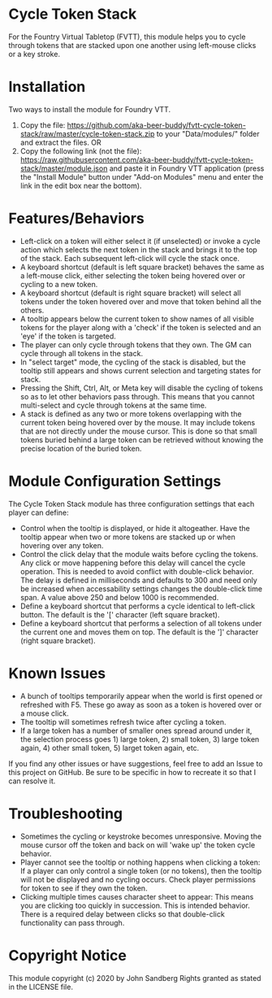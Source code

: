 # Cycle Token Stack
For the Fountry Virtual Tabletop (FVTT), this module helps you to cycle through tokens that are stacked upon one another using left-mouse clicks or a key stroke.

# Installation
Two ways to install the module for Foundry VTT.
1. Copy the file:
        https://github.com/aka-beer-buddy/fvtt-cycle-token-stack/raw/master/cycle-token-stack.zip 
   to your "Data/modules/" folder and extract the files.
OR
2. Copy the following link (not the file):
        https://raw.githubusercontent.com/aka-beer-buddy/fvtt-cycle-token-stack/master/module.json 
   and paste it in Foundry VTT application (press the "Install Module" button under "Add-on Modules" menu and enter the link in the edit box near the bottom).

# Features/Behaviors
 - Left-click on a token will either select it (if unselected) or invoke a cycle action which selects the next token in the stack and brings it to the top of the stack. Each subsequent left-click will cycle the stack once.
 - A keyboard shortcut (default is left square bracket) behaves the same as a left-mouse click, either selecting the token being hovered over or cycling to a new token.
 - A keyboard shortcut (default is right square bracket) will select all tokens under the token hovered over and move that token behind all the others.
 - A tooltip appears below the current token to show names of all visible tokens for the player along with a 'check' if the token is selected and an 'eye' if the token is targeted.
 - The player can only cycle through tokens that they own.  The GM can cycle through all tokens in the stack.
 - In "select target" mode, the cycling of the stack is disabled, but the tooltip still appears and shows current selection and targeting states for stack.
 - Pressing the Shift, Ctrl, Alt, or Meta key will disable the cycling of tokens so as to let other behaviors pass through. This means that you cannot multi-select and cycle through tokens at the same time.
 - A stack is defined as any two or more tokens overlapping with the current token being hovered over by the mouse. It may include tokens that are not directly under the mouse cursor.  This is done so that small tokens buried behind a large token can be retrieved without knowing the precise location of the buried token.
 
 # Module Configuration Settings
The Cycle Token Stack module has three configuration settings that each player can define:
 - Control when the tooltip is displayed, or hide it altogeather. Have the tooltip appear when two or more tokens are stacked up or when hovering over any token.
 - Control the click delay that the module waits before cycling the tokens. Any click or move happening before this delay will cancel the cycle operation. This is needed to avoid conflict with double-click behavior.  The delay is defined in milliseconds and defaults to 300 and need only be increased when accessability settings changes the double-click time span.  A value above 250 and below 1000 is recommended.
 - Define a keyboard shortcut that performs a cycle identical to left-click button.  The default is the '[' character (left square bracket).
 - Define a keyboard shortcut that performs a selection of all tokens under the current one and moves them on top.  The default is the ']' character (right square bracket).
 
 # Known Issues
 - A bunch of tooltips temporarily appear when the world is first opened or refreshed with F5. These go away as soon as a token is hovered over or a mouse click.
 - The tooltip will sometimes refresh twice after cycling a token.
 - If a large token has a number of smaller ones spread around under it, the selection process goes 1) large token, 2) small token, 3) large token again, 4) other small token, 5) larget token again, etc.
 
 If you find any other issues or have suggestions, feel free to add an Issue to this project on GitHub.  Be sure to be specific in how to recreate it so that I can resolve it.

# Troubleshooting
 - Sometimes the cycling or keystroke becomes unresponsive. Moving the mouse cursor off the token and back on will 'wake up' the token cycle behavior.
 - Player cannot see the tooltip or nothing happens when clicking a token: If a player can only control a single token (or no tokens), then the tooltip will not be displayed and no cycling occurs. Check player permissions for token to see if they own the token.
 - Clicking multiple times causes character sheet to appear: This means you are clicking too quickly in succession. This is intended behavior. There is a required delay between clicks so that double-click functionality can pass through.

# Copyright Notice
This module copyright (c) 2020 by John Sandberg
Rights granted as stated in the LICENSE file.
